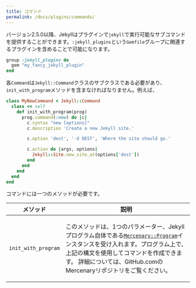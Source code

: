 ```yaml
---
title: コマンド
permalink: /docs/plugins/commands/
---
```

<!-- ---
title: Commands
permalink: /docs/plugins/commands/
--- -->

バージョン2.5.0以降、Jekyllはプラグインで`jekyll`で実行可能なサブコマンドを提供することができます。`:jekyll_plugins`という`Gemfile`グループに関連するプラグインを含めることで可能になります。

<!-- As of version 2.5.0, Jekyll can be extended with plugins which provide
subcommands for the `jekyll` executable. This is possible by including the
relevant plugins in a `Gemfile` group called `:jekyll_plugins`: -->

```ruby
group :jekyll_plugins do
  gem "my_fancy_jekyll_plugin"
end
```

各`Command`は`Jekyll::Command`クラスのサブクラスである必要があり、`init_with_program`メソッドを含まなければなりません。例えば、

<!-- Each `Command` must be a subclass of the `Jekyll::Command` class and must
contain one class method: `init_with_program`. An example: -->

```ruby
class MyNewCommand < Jekyll::Command
  class << self
    def init_with_program(prog)
      prog.command(:new) do |c|
        c.syntax "new [options]"
        c.description 'Create a new Jekyll site.'

        c.option 'dest', '-d DEST', 'Where the site should go.'

        c.action do |args, options|
          Jekyll::Site.new_site_at(options['dest'])
        end
      end
    end
  end
end
```

コマンドには一つのメソッドが必要です。

<!-- Commands should implement this single class method: -->

<div class="mobile-side-scroller">
<table>
  <thead>
    <tr>
      <th>メソッド</th>
      <th>説明</th>
    </tr>
    <!-- <tr>
      <th>Method</th>
      <th>Description</th>
    </tr> -->
  </thead>
  <tbody>
    <tr>
      <td>
        <p><code>init_with_program</code></p>
      </td>
      <td><p>
        このメソッドは、1つのパラメーター、Jekyllプログラム自体である<code><a href="https://github.com/jekyll/mercenary#readme" target="_blank">Mercenary::Program</a></code>インスタンスを受け入れます。プログラム上で、上記の構文を使用してコマンドを作成できます。 詳細については、GitHub.comのMercenaryリポジトリをご覧ください。
      </p>
      <!-- <p>
        This method accepts one parameter, the
        <code><a href="https://github.com/jekyll/mercenary#readme">Mercenary::Program</a></code>
        instance, which is the Jekyll program itself. Upon the program,
        commands may be created using the above syntax. For more details,
        visit the Mercenary repository on GitHub.com.
      </p> -->
      </td>
    </tr>
  </tbody>
</table>
</div>
